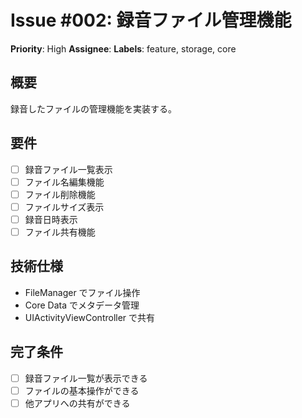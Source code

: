 # Issue #002: 録音ファイル管理機能
**Priority**: High
**Assignee**: 
**Labels**: feature, storage, core

## 概要
録音したファイルの管理機能を実装する。

## 要件
- [ ] 録音ファイル一覧表示
- [ ] ファイル名編集機能
- [ ] ファイル削除機能
- [ ] ファイルサイズ表示
- [ ] 録音日時表示
- [ ] ファイル共有機能

## 技術仕様
- FileManager でファイル操作
- Core Data でメタデータ管理
- UIActivityViewController で共有

## 完了条件
- [ ] 録音ファイル一覧が表示できる
- [ ] ファイルの基本操作ができる
- [ ] 他アプリへの共有ができる